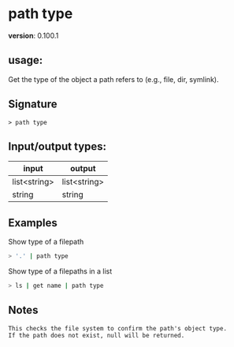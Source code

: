 # path type

**version**: 0.100.1

## **usage**:

Get the type of the object a path refers to (e.g., file, dir, symlink).

## Signature

`> path type `

## Input/output types:

| input          | output         |
| -------------- | -------------- |
| list\<string\> | list\<string\> |
| string         | string         |

## Examples

Show type of a filepath

```bash
> '.' | path type
```

Show type of a filepaths in a list

```bash
> ls | get name | path type
```

## Notes

```text
This checks the file system to confirm the path's object type.
If the path does not exist, null will be returned.
```
